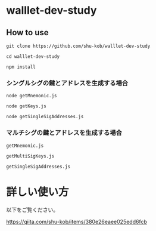 # walllet-dev-study

## How to use

```
git clone https://github.com/shu-kob/walllet-dev-study

cd walllet-dev-study

npm install
```


### シングルシグの鍵とアドレスを生成する場合

```
node getMnemonic.js

node getKeys.js

node getSingleSigAddresses.js
```

### マルチシグの鍵とアドレスを生成する場合

```
getMnemonic.js

getMultiSigKeys.js

getSingleSigAddresses.js
```
# 詳しい使い方

以下をご覧ください。

https://qiita.com/shu-kob/items/380e26eaee025edd6fcb

